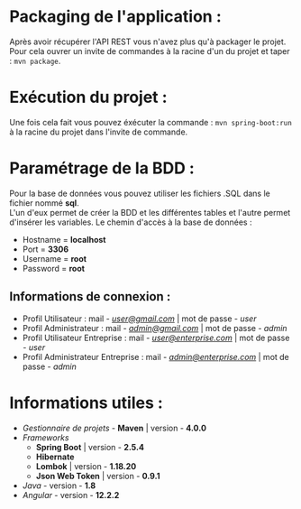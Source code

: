 # Packaging de l'application :  

Après avoir récupérer l'API REST vous n'avez plus qu'à packager le projet.  
Pour cela ouvrer un invite de commandes à la racine d'un du projet et taper : `mvn package`.

# Exécution du projet :

Une fois cela fait vous pouvez éxécuter la commande : `mvn spring-boot:run` à la racine du projet
dans l'invite de commande.

# Paramétrage de la BDD :

Pour la base de données vous pouvez utiliser les fichiers .SQL dans le fichier nommé __sql__.  
L'un d'eux permet de créer la BDD et les différentes tables et l'autre permet d'insérer les variables.
Le chemin d'accès à la base de données :  
* Hostname = __localhost__
* Port = __3306__
* Username = __root__
* Password = __root__

## Informations de connexion :
	
* Profil Utilisateur : mail - *user@gmail.com* | mot de passe - *user*
* Profil Administrateur : mail - *admin@gmail.com* | mot de passe - *admin*
* Profil Utilisateur Entreprise : mail - *user@enterprise.com* | mot de passe - *user*
* Profil Administrateur Entreprise : mail - *admin@enterprise.com* | mot de passe - *admin*

# Informations utiles :

* *Gestionnaire de projets* - __Maven__ | version - __4.0.0__
* *Frameworks*
	* __Spring Boot__ | version - __2.5.4__
	* __Hibernate__
	* __Lombok__ | version - __1.18.20__
	* __Json Web Token__ | version - __0.9.1__
* *Java* - version - __1.8__
* *Angular* - version - __12.2.2__

